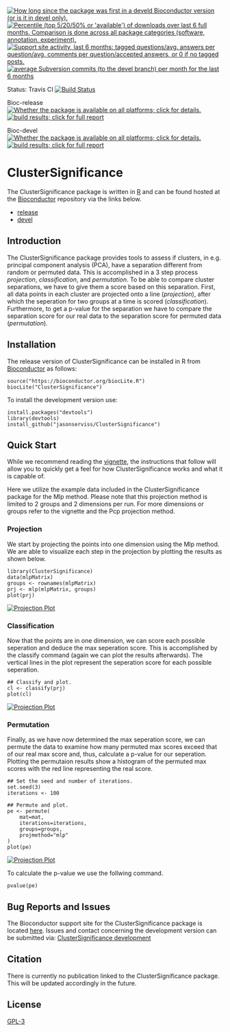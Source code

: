 
<a href="http://www.bioconductor.org/packages/devel/bioc/html/ClusterSignificance.html#since"><img border="0" src="http://www.bioconductor.org/shields/years-in-bioc/ClusterSignificance.svg" title="How long since the package was first in a develd Bioconductor version (or is it in devel only)."></a> <a href="http://bioconductor.org/packages/stats/bioc/ClusterSignificance.html"><img border="0" src="http://www.bioconductor.org/shields/downloads/ClusterSignificance.svg" title="Percentile (top 5/20/50% or 'available') of downloads over last 6 full months. Comparison is done across all package categories (software, annotation, experiment)."></a> <a href="https://support.bioconductor.org/t/ClusterSignificance/"><img border="0" src="http://www.bioconductor.org/shields/posts/ClusterSignificance.svg" title="Support site activity, last 6 months: tagged questions/avg. answers per question/avg. comments per question/accepted answers, or 0 if no tagged posts."></a> <a href="http://www.bioconductor.org/packages/devel/bioc/html/ClusterSignificance.html#svn_source"><img border="0" src="http://www.bioconductor.org/shields/commits/bioc/ClusterSignificance.svg" title="average Subversion commits (to the devel branch) per month for the last 6 months"></a>

Status: Travis CI [![Build Status](https://travis-ci.org/jasonserviss/ClusterSignificance.svg?branch=master)](https://travis-ci.org/jasonserviss/ClusterSignificance)

Bioc-release <a href="http://www.bioconductor.org/packages/release/bioc/html/ClusterSignificance.html#archives"><img border="0" src="http://www.bioconductor.org/shields/availability/release/ClusterSignificance.svg" title="Whether the package is available on all platforms; click for details."></a> <a href="http://bioconductor.org/checkResults/release/bioc-LATEST/ClusterSignificance/"><img border="0" src="http://www.bioconductor.org/shields/build/release/bioc/ClusterSignificance.svg" title="build results; click for full report"></a>

Bioc-devel <a href="http://www.bioconductor.org/packages/devel/bioc/html/ClusterSignificance.html#archives"><img border="0" src="http://www.bioconductor.org/shields/availability/devel/ClusterSignificance.svg" title="Whether the package is available on all platforms; click for details."></a> <a href="http://bioconductor.org/checkResults/devel/bioc-LATEST/ClusterSignificance/"><img border="0" src="http://www.bioconductor.org/shields/build/devel/bioc/ClusterSignificance.svg" title="build results; click for full report"></a>

# ClusterSignificance

The ClusterSignificance package is written in [R](https://cran.r-project.org) and can be found hosted at the [Bioconductor](https://www.bioconductor.org) repository via the links below.

* [release](https://master.bioconductor.org/packages/release/bioc/html/ClusterSignificance.html)
* [devel](https://bioconductor.org/packages/devel/bioc/html/ClusterSignificance.html)

## Introduction
The ClusterSignificance package provides tools to assess if clusters, in
e.g. principal component analysis (PCA), have a separation different from
random or permuted data. This is accomplished in a 3 step process *projection*,
*classification*, and *permutation*. To be able to compare cluster
separations, we have to give them a score based on this separation. First, 
all data points in each cluster are projected onto a line (*projection*), after
which the seperation for two groups at a time is scored (*classification*).
Furthermore, to get a p-value for the separation we have to compare the
separation score for our real data to the separation score for permuted data 
(*permutation*).


## Installation
The release version of ClusterSignificance can be installed in R from 
[Bioconductor](https://www.bioconductor.org) as follows:

```{r}
source("https://bioconductor.org/biocLite.R")
biocLite("ClusterSignificance")
```
To install the development version use:

```{r}
install.packages("devtools")
library(devtools)
install_github("jasonserviss/ClusterSignificance")
```

## Quick Start
While we recommend reading the [vignette](https://bioconductor.org/packages/release/bioc/vignettes/ClusterSignificance/inst/doc/ClusterSignificance-vignette.html), the instructions that follow will allow you 
to quickly get a feel for how ClusterSignificance works and what it is capable of.

Here we utilize the example data included in the ClusterSignificance package 
for the Mlp method. Please note that this projection method is limited to 2 
groups and 2 dimensions per run. For more dimensions or groups refer to the 
vignette and the Pcp projection method.

### Projection
We start by projecting the points into one dimension using the Mlp method. We are able to visualize each step in the projection by plotting the results as shown below.

```{r projection}
library(ClusterSignificance)
data(mlpMatrix)
groups <- rownames(mlpMatrix)
prj <- mlp(mlpMatrix, groups)
plot(prj)
```
[<img src="http://i.imgur.com/KP5CPDW.jpg" alt="Projection Plot"/>](http://i.imgur.com/KP5CPDW.jpg)

### Classification
Now that the points are in one dimension, we can score each possible seperation and deduce the max seperation score. This is accomplished by the classify command (again we can plot the results afterwards). The vertical lines in the plot represent the seperation score for each possible seperation.

```{r classifyMlp}
## Classify and plot.
cl <- classify(prj)
plot(cl)
```

[<img src="http://i.imgur.com/SP3gDrT.jpg" alt="Projection Plot"/>](http://i.imgur.com/SP3gDrT.jpg)

### Permutation
Finally, as we have now determined the max seperation score, we can permute the data to examine how many permuted max scores exceed that of our real max score and, thus, calculate a p-value for our seperation. Plotting the permutaion results show a histogram of the permuted max scores with the red line representing the real score.

```{r permuteMlp}
## Set the seed and number of iterations.
set.seed(3)
iterations <- 100 

## Permute and plot.
pe <- permute(
	mat=mat, 
	iterations=iterations, 
	groups=groups, 
	projmethod="mlp"
)
plot(pe)
```

[<img src="http://i.imgur.com/lzURCuo.jpg" alt="Projection Plot"/>](http://i.imgur.com/lzURCuo.jpg)


To calculate the p-value we use the follwing command.

```{r pValueMlp, echo=FALSE, eval=TRUE, message=FALSE}
pvalue(pe)
```

## Bug Reports and Issues

The Bioconductor support site for the ClusterSignificance package is located [here](https://support.bioconductor.org/t/ClusterSignificance/). Issues and contact concerning the development version can be submitted via: [ClusterSignificance development](https://github.com/jasonserviss/ClusterSignificance)

## Citation

There is currently no publication linked to the ClusterSignificance package. This will be updated accordingly in the future.

## License
[GPL-3](https://www.r-project.org/Licenses/GPL-3)
